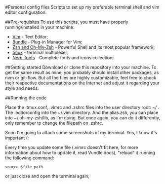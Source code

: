 #Personal config files
Scripts to set up my preferable terminal shell and vim editor configuration.

##Pre-requisites
To use this scripts, you must have properly running/installed in your machine:
  - [Vim](http://www.vim.org/)  - Text Editor;
  - [Bundle](https://github.com/VundleVim/Vundle.vim) - Plug-in Manager for Vim;
  - [Zsh and Oh-My-Zsh](https://github.com/robbyrussell/oh-my-zsh) - Powerful Shell and its most popular framework;
  - [tmux](https://tmux.github.io/) - terminal multiplexer;
  - [Nerd-fonts](https://github.com/ryanoasis/nerd-fonts) - Complete fonts and icons collection;

##Getting started
Download or clone this repository into your machine.
To get the same result as mine, you probably should install other packages, as nvm or git-flow. But all the files are highly customizable, feel free to check their respective documentations on the Internet and adjust it regarding your style and needs. 

##Running the code

Place the .tmux.conf, .vimrc and .zshrc files into the user directory root: ~/ .
The .editorconfig into the ~/.vim directory. And the alias.zsh, you can place into ~/.oh-my-zsh/lib, as I'm doing.
But once again, you can do it differently, only remember to change the filepath on .zshrc. 

Soon I'm going to attach some screenshots of my terminal. Yes, I know it's important (:

Every time you update some file (.vimrc doesn't fit here, for more information about how to update it, read Vundle docs), "reload" it running the following command:

```
source $file_path
```
or just close and open the terminal again;
